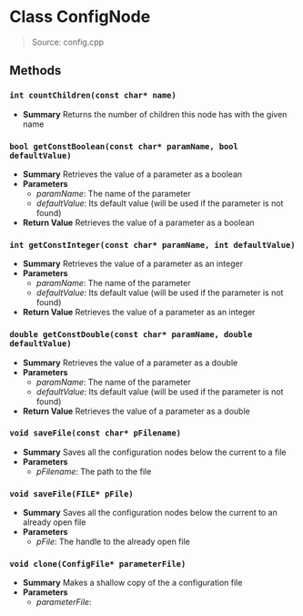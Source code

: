 # Class ConfigNode
> Source: config.cpp
## Methods
### ``int countChildren(const char* name)``
* **Summary**
  Returns the number of children this node has with the given name
### ``bool getConstBoolean(const char* paramName, bool defaultValue)``
* **Summary**
  Retrieves the value of a parameter as a boolean
* **Parameters**
  * _paramName_: The name of the parameter
  * _defaultValue_: Its default value (will be used if the parameter is not found)
* **Return Value**
  Retrieves the value of a parameter as a boolean
### ``int getConstInteger(const char* paramName, int defaultValue)``
* **Summary**
  Retrieves the value of a parameter as an integer
* **Parameters**
  * _paramName_: The name of the parameter
  * _defaultValue_: Its default value (will be used if the parameter is not found)
* **Return Value**
  Retrieves the value of a parameter as an integer
### ``double getConstDouble(const char* paramName, double defaultValue)``
* **Summary**
  Retrieves the value of a parameter as a double
* **Parameters**
  * _paramName_: The name of the parameter
  * _defaultValue_: Its default value (will be used if the parameter is not found)
* **Return Value**
  Retrieves the value of a parameter as a double
### ``void saveFile(const char* pFilename)``
* **Summary**
  Saves all the configuration nodes below the current to a file
* **Parameters**
  * _pFilename_: The path to the file
### ``void saveFile(FILE* pFile)``
* **Summary**
  Saves all the configuration nodes below the current to an already open file
* **Parameters**
  * _pFile_: The handle to the already open file
### ``void clone(ConfigFile* parameterFile)``
* **Summary**
  Makes a shallow copy of the a configuration file
* **Parameters**
  * _parameterFile_: 
